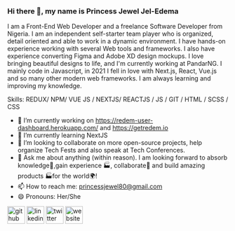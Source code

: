 ### Hi there 👋, my name is Princess Jewel Jel-Edema
<!-- #### I am a Front-End Web Developer -->
<!-- ![I am a Front-End Web Developer](https://res.cloudinary.com/dpqxraalv/image/upload/v1641733739/princess_nzitjk.jpg) -->

 I am a Front-End Web Developer and a freelance Software Developer  from Nigeria. I am an independent self-starter team player who is organized, detail oriented and able to work in a dynamic environment. I have hands-on experience working with several Web tools and frameworks. I also have experience converting Figma and Adobe XD design mockups. I love bringing beautiful designs to life, and I'm currently working at PandarNG. I mainly code in Javascript, in 2021 I fell in love with Next.js, React, Vue.js and so many other modern web frameworks. I am always learning and improving my knowledge.

Skills: REDUX/ NPM/ VUE JS / NEXTJS/ REACTJS / JS / GIT / HTML / SCSS / CSS 

- 🔭 I’m currently working on https://redem-user-dashboard.herokuapp.com/ and https://getredem.io
- 🌱 I’m currently learning NextJS 
- 👯 I’m looking to collaborate on more open-source projects, help organize Tech Fests and also speak at Tech Conferences.
- 💬 Ask me about anything (within reason). I am looking forward to absorb knowledge🧠,gain experience 🏭, collaborate🤝 and build amazing products 🏭for the world🌍! 
- 📫 How to reach me: princessjewel80@gmail.com 
- 😄 Pronouns: Her/She 


[<img src='https://cdn.jsdelivr.net/npm/simple-icons@3.0.1/icons/github.svg' alt='github' height='40'>](https://github.com/https://github.com/Princess-Jewel)  [<img src='https://cdn.jsdelivr.net/npm/simple-icons@3.0.1/icons/linkedin.svg' alt='linkedin' height='40'>](https://www.linkedin.com/in/https://linkedin.com/in/princess-jewel-jel-edema/)  [<img src='https://cdn.jsdelivr.net/npm/simple-icons@3.0.1/icons/twitter.svg' alt='twitter' height='40'>](https://twitter.com/https://twitter.com/thatebonychic)  [<img src='https://cdn.jsdelivr.net/npm/simple-icons@3.0.1/icons/icloud.svg' alt='website' height='40'>](https://princess-jewel.herokuapp.com)  


